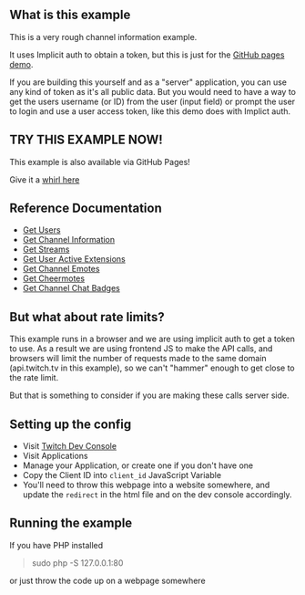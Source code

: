 ## What is this example

This is a very rough channel information example.

It uses Implicit auth to obtain a token, but this is just for the [GitHub pages demo](https://barrycarlyon.github.io/twitch_misc/examples/channel_information/).

If you are building this yourself and as a "server" application, you can use any kind of token as it's all public data. But you would need to have a way to get the users username (or ID) from the user (input field) or prompt the user to login and use a user access token, like this demo does with Implict auth.

## TRY THIS EXAMPLE NOW!

This example is also available via GitHub Pages!

Give it a [whirl here](https://barrycarlyon.github.io/twitch_misc/examples/channel_information/)

## Reference Documentation

- [Get Users](https://dev.twitch.tv/docs/api/reference#get-users)
- [Get Channel Information](https://dev.twitch.tv/docs/api/reference#get-channel-information)
- [Get Streams](https://dev.twitch.tv/docs/api/reference#get-streams)
- [Get User Active Extensions](https://dev.twitch.tv/docs/api/reference#get-user-active-extensions)
- [Get Channel Emotes](https://dev.twitch.tv/docs/api/reference#get-channel-emotes)
- [Get Cheermotes](https://dev.twitch.tv/docs/api/reference#get-cheermotess)
- [Get Channel Chat Badges](https://dev.twitch.tv/docs/api/reference#get-channel-chat-badges)

## But what about rate limits?

This example runs in a browser and we are using implicit auth to get a token to use.
As a result we are using frontend JS to make the API calls, and browsers will limit the number of requests made to the same domain (api.twitch.tv in this example), so we can't "hammer" enough to get close to the rate limit.

But that is something to consider if you are making these calls server side.

## Setting up the config

- Visit [Twitch Dev Console](https://dev.twitch.tv/console/)
- Visit Applications
- Manage your Application, or create one if you don't have one
- Copy the Client ID into `client_id` JavaScript Variable
- You'll need to throw this webpage into a website somewhere, and update the `redirect` in the html file and on the dev console accordingly.

## Running the example

If you have PHP installed

> sudo php -S 127.0.0.1:80

or just throw the code up on a webpage somewhere
